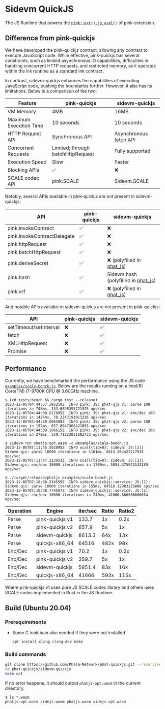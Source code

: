 # Sidevm QuickJS

The JS Runtime that powers the [`pink::ext().js_eval()`](https://docs.rs/pink-extension/latest/pink_extension/chain_extension/trait.PinkExtBackend.html#tymethod.js_eval) of pink-extension.

## Difference from pink-quickjs

We have developed the pink-quickjs contract, allowing any contract to execute JavaScript code. While effective, pink-quickjs has several constraints, such as limited asynchronous IO capabilities, difficulties in handling concurrent HTTP requests, and restricted memory, as it operates within the ink runtime as a standard ink contract.

In contrast, sidevm-quickjs enhances the capabilities of executing JavaScript code, pushing the boundaries further. However, it also has its limitations. Below is a comparison of the two:

| Feature | pink-quickjs | sidevm-quickjs |
|---------|--------------|----------------|
| VM Memory | 4MB | 16MB |
| Maximum Execution Time | 10 seconds | 10 seconds |
| HTTP Request API | Synchronous API | Asynchronous [fetch](https://developer.mozilla.org/en-US/docs/Web/API/Fetch_API/Using_Fetch) API |
| Concurrent Requests | Limited; through batchHttpRequest | Fully supported |
| Execution Speed | Slow | Faster |
| Blocking APIs | ✅ | ❌ |
| SCALE codec API | pink.SCALE | Sidevm.SCALE |

Notably, several APIs available in pink-quickjs are not present in sidevm-quickjs:

| API | pink-quickjs | sidevm-quickjs |
|---------|--------------|----------------|
| pink.invokeContract | ✅ | ❌ |
| pink.invokeContractDelegate | ✅ | ❌ |
| pink.httpRequest | ✅ | ❌ |
| pink.batchHttpRequest | ✅ | ❌ |
| pink.deriveSecret | ✅ | ❌ (polyfilled in [phat_js](https://docs.rs/phat_js/0.2.7/phat_js/fn.eval_async_js.html)) |
| pink.hash | ✅ | Sidevm.hash (polyfilled in [phat_js](https://docs.rs/phat_js/0.2.7/phat_js/fn.eval_async_js.html))|
| pink.vrf | ✅ | ❌ (polyfilled in [phat_js](https://docs.rs/phat_js/0.2.7/phat_js/fn.eval_async_js.html))|

And notable APIs available in sidevm-quickjs are not present in pink-quickjs:

| API | pink-quickjs | sidevm-quickjs |
|---------|--------------|----------------|
| setTimeout/setInterval | ❌ | ✅ |
| fetch | ❌ | ✅ |
| XMLHttpRequest | ❌ | ✅ |
| Promise | ❌ | ✅ |

## Performance

Currently, we have benchmarked the performance using the JS code [`examples/scale-bench.js`](./examples/scale-bench.js).
Below are the results running on a Intel(R) Core(TM) i7-9700K CPU @ 3.60GHz machine.

```
$ (cd tests/bench && cargo test --release)
2023-12-05T04:44:37.395250Z  INFO pink: JS: phat-qjs v1: parse 100 iterations in 748ms, 133.6898395721925 ops/sec    
2023-12-05T04:44:38.827895Z  INFO pink: JS: phat-qjs v1: enc/dec 100 iterations in 1424ms, 70.2247191011236 ops/sec    
2023-12-05T04:44:39.006589Z  INFO pink: JS: phat-qjs v2: parse 100 iterations in 152ms, 657.8947368421053 ops/sec    
2023-12-05T04:44:39.286615Z  INFO pink: JS: phat-qjs v2: enc/dec 100 iterations in 278ms, 359.71223021582733 ops/sec  
```

```
$ sidevm-run phatjs-opt.wasm -c @examples/scale-bench.js
2023-12-05T07:11:45.502895Z  INFO ocall{tid=0}: sidevm: JS:[2]|  Sidevm qjs: parse 10000 iterations in 1161ms, 8613.264427217915 ops/sec    
2023-12-05T07:11:47.213053Z  INFO ocall{tid=0}: sidevm: JS:[2]|  Sidevm qjs: enc/dec 10000 iterations in 1709ms, 5851.375073142189 ops/sec
```

```
$ ./target/release/phatjs examples/scale-bench.js 
2023-12-05T07:10:38.534559Z  INFO sidevm_quickjs::service: JS:[2]|  Sidevm qjs: parse 10000 iterations in 155ms, 64516.12903225806 ops/sec    
2023-12-05T07:10:38.774607Z  INFO sidevm_quickjs::service: JS:[2]|  Sidevm qjs: enc/dec 10000 iterations in 240ms, 41666.666666666664 ops/sec   
```

| Operation| Engine | iter/sec | Ratio | Ratio2 |
| --- | --- | --- | --- | --- |
| Parse | pink-quickjs v1 | 133.7 | 1x | 0.2x |
| Parse | pink-quickjs v2 | 657.9 | 5x | 1x |
| Parse | sidevm-quickjs | 8613.3 | 64x | 13x |
| Parse | quickjs-x86_64 | 64516 | 482x | 98x |
| Enc/Dec | pink-quickjs v1 | 70.2 | 1x | 0.2x |
| Enc/Dec | pink-quickjs v2 | 359.7 | 5x | 1x |
| Enc/Dec | sidevm-quickjs | 5851.4 | 83x | 16x |
| Enc/Dec | quickjs-x86_64 | 41666 | 593x | 115x |

Where pink-quickjs v1 uses pure JS SCALE codec library and others uses SCALE codec implemented in Rust in the JS Runtime.

## Build (Ubuntu 20.04)

### Prerequirements

- Some C toolchain also needed if they were not installed

  ```bash
  apt install clang clang-dev make
  ```

### Build commands

```bash
git clone https://github.com/Phala-Network/phat-quickjs.git --recursive
cd phat-quickjs/sidevm-quickjs
make opt
```

If no error happens, it should output `phatjs-opt.wasm` in the current directory.

```
$ ls *.wasm
phatjs-opt.wasm sidejs.wasm phatjs.wasm sidejs-opt.wasm
```
